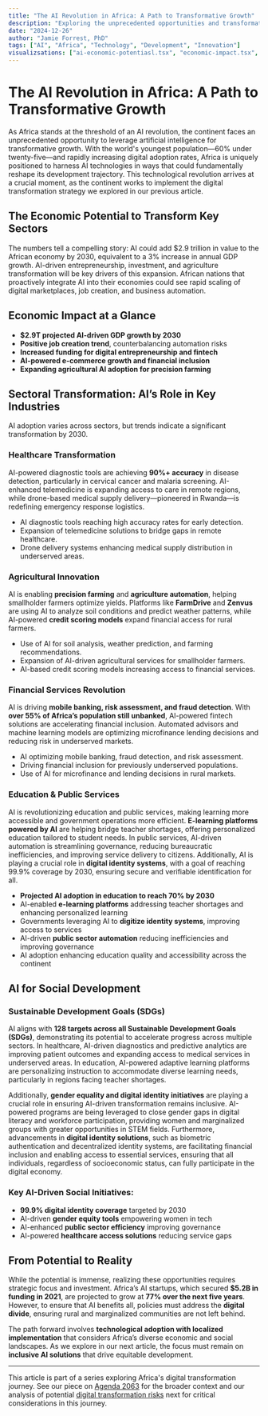 ```yaml
---
title: "The AI Revolution in Africa: A Path to Transformative Growth"
description: "Exploring the unprecedented opportunities and transformative potential of artificial intelligence across African markets, with a focus on key sectors and implementation progress."
date: "2024-12-26"
author: "Jamie Forrest, PhD"
tags: ["AI", "Africa", "Technology", "Development", "Innovation"]
visualizsations: ["ai-economic-potentiasl.tsx", "economic-impact.tsx", "sector-transformation.tsx", "social-development.tsx"]
---
```


# The AI Revolution in Africa: A Path to Transformative Growth

As Africa stands at the threshold of an AI revolution, the continent faces an unprecedented opportunity to leverage artificial intelligence for transformative growth. With the world's youngest population—60% under twenty-five—and rapidly increasing digital adoption rates, Africa is uniquely positioned to harness AI technologies in ways that could fundamentally reshape its development trajectory. This technological revolution arrives at a crucial moment, as the continent works to implement the digital transformation strategy we explored in our previous article.

## The Economic Potential to Transform Key Sectors

The numbers tell a compelling story: AI could add $2.9 trillion in value to the African economy by 2030, equivalent to a 3% increase in annual GDP growth. AI-driven entrepreneurship, investment, and agriculture transformation will be key drivers of this expansion. African nations that proactively integrate AI into their economies could see rapid scaling of digital marketplaces, job creation, and business automation.

## Economic Impact at a Glance

- **$2.9T projected AI-driven GDP growth by 2030**  
- **Positive job creation trend**, counterbalancing automation risks  
- **Increased funding for digital entrepreneurship and fintech**  
- **AI-powered e-commerce growth and financial inclusion**  
- **Expanding agricultural AI adoption for precision farming**  

## Sectoral Transformation: AI’s Role in Key Industries

AI adoption varies across sectors, but trends indicate a significant transformation by 2030.

### Healthcare Transformation

AI-powered diagnostic tools are achieving **90%+ accuracy** in disease detection, particularly in cervical cancer and malaria screening. AI-enhanced telemedicine is expanding access to care in remote regions, while drone-based medical supply delivery—pioneered in Rwanda—is redefining emergency response logistics.

- AI diagnostic tools reaching high accuracy rates for early detection.  
- Expansion of telemedicine solutions to bridge gaps in remote healthcare.  
- Drone delivery systems enhancing medical supply distribution in underserved areas.  

### Agricultural Innovation

AI is enabling **precision farming** and **agriculture automation**, helping smallholder farmers optimize yields. Platforms like **FarmDrive** and **Zenvus** are using AI to analyze soil conditions and predict weather patterns, while AI-powered **credit scoring models** expand financial access for rural farmers.

- Use of AI for soil analysis, weather prediction, and farming recommendations.  
- Expansion of AI-driven agricultural services for smallholder farmers.  
- AI-based credit scoring models increasing access to financial services.  

### Financial Services Revolution

AI is driving **mobile banking, risk assessment, and fraud detection**. With **over 55% of Africa’s population still unbanked**, AI-powered fintech solutions are accelerating financial inclusion. Automated advisors and machine learning models are optimizing microfinance lending decisions and reducing risk in underserved markets.

- AI optimizing mobile banking, fraud detection, and risk assessment.  
- Driving financial inclusion for previously underserved populations.  
- Use of AI for microfinance and lending decisions in rural markets.  

### Education & Public Services

AI is revolutionizing education and public services, making learning more accessible and government operations more efficient. **E-learning platforms powered by AI** are helping bridge teacher shortages, offering personalized education tailored to student needs. In public services, AI-driven automation is streamlining governance, reducing bureaucratic inefficiencies, and improving service delivery to citizens. Additionally, AI is playing a crucial role in **digital identity systems**, with a goal of reaching 99.9% coverage by 2030, ensuring secure and verifiable identification for all.

- **Projected AI adoption in education to reach 70% by 2030**  
- AI-enabled **e-learning platforms** addressing teacher shortages and enhancing personalized learning  
- Governments leveraging AI to **digitize identity systems**, improving access to services  
- AI-driven **public sector automation** reducing inefficiencies and improving governance  
- AI adoption enhancing education quality and accessibility across the continent  

## AI for Social Development

### Sustainable Development Goals (SDGs)

AI aligns with **128 targets across all Sustainable Development Goals (SDGs)**, demonstrating its potential to accelerate progress across multiple sectors. In healthcare, AI-driven diagnostics and predictive analytics are improving patient outcomes and expanding access to medical services in underserved areas. In education, AI-powered adaptive learning platforms are personalizing instruction to accommodate diverse learning needs, particularly in regions facing teacher shortages. 

Additionally, **gender equality and digital identity initiatives** are playing a crucial role in ensuring AI-driven transformation remains inclusive. AI-powered programs are being leveraged to close gender gaps in digital literacy and workforce participation, providing women and marginalized groups with greater opportunities in STEM fields. Furthermore, advancements in **digital identity solutions**, such as biometric authentication and decentralized identity systems, are facilitating financial inclusion and enabling access to essential services, ensuring that all individuals, regardless of socioeconomic status, can fully participate in the digital economy.

### Key AI-Driven Social Initiatives:

- **99.9% digital identity coverage** targeted by 2030  
- AI-driven **gender equity tools** empowering women in tech  
- AI-enhanced **public sector efficiency** improving governance  
- AI-powered **healthcare access solutions** reducing service gaps  

## From Potential to Reality

While the potential is immense, realizing these opportunities requires strategic focus and investment. Africa’s AI startups, which secured **$5.2B in funding in 2021**, are projected to grow at **77% over the next five years**. However, to ensure that AI benefits all, policies must address the **digital divide**, ensuring rural and marginalized communities are not left behind.

The path forward involves **technological adoption with localized implementation** that considers Africa’s diverse economic and social landscapes. As we explore in our next article, the focus must remain on **inclusive AI solutions** that drive equitable development.

---

This article is part of a series exploring Africa's digital transformation journey. See our piece on [Agenda 2063](/blog/agenda-2063) for the broader context and our analysis of potential [digital transformation risks](/blog/digital-transformation-risks) next for critical considerations in this journey.